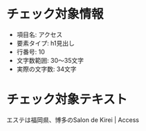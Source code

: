 # チェック対象情報

- 項目名: アクセス
- 要素タイプ: h1見出し
- 行番号: 10
- 文字数範囲: 30～35文字
- 実際の文字数: 34文字

# チェック対象テキスト

エステは福岡県、博多のSalon de Kirei | Access